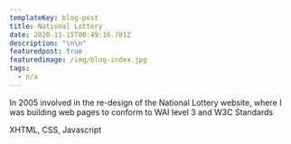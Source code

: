 ```yaml
---
templateKey: blog-post
title: National Lottery
date: 2020-11-15T00:49:16.701Z
description: "\n\n"
featuredpost: true
featuredimage: /img/blog-index.jpg
tags:
  - n/a
---
```

In 2005 involved in the re-design of the National Lottery website, where I was building web pages to conform to WAI level 3 and W3C Standards

XHTML, CSS, Javascript